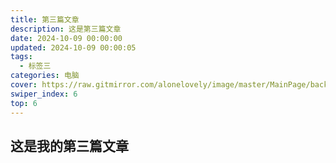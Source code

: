 ```yaml
---
title: 第三篇文章
description: 这是第三篇文章
date: 2024-10-09 00:00:00
updated: 2024-10-09 00:00:05
tags:
  - 标签三
categories: 电脑
cover: https://raw.gitmirror.com/alonelovely/image/master/MainPage/background_3.jpg
swiper_index: 6
top: 6
---
```


## 这是我的第三篇文章
